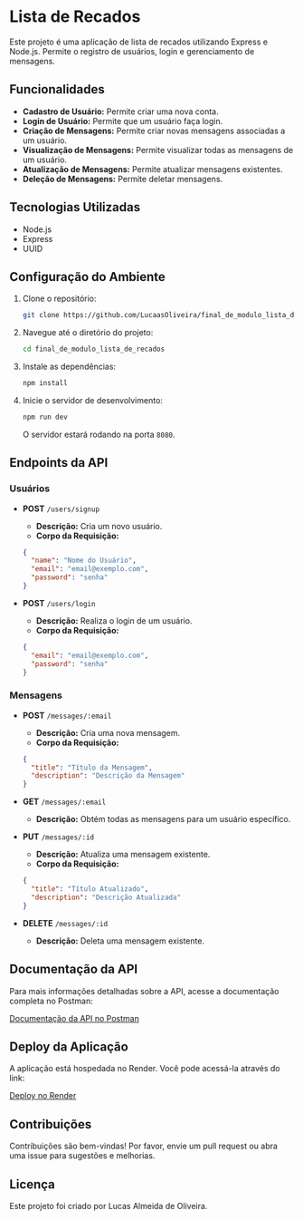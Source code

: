 # Lista de Recados

Este projeto é uma aplicação de lista de recados utilizando Express e Node.js. Permite o registro de usuários, login e gerenciamento de mensagens.

## Funcionalidades

- **Cadastro de Usuário:** Permite criar uma nova conta.
- **Login de Usuário:** Permite que um usuário faça login.
- **Criação de Mensagens:** Permite criar novas mensagens associadas a um usuário.
- **Visualização de Mensagens:** Permite visualizar todas as mensagens de um usuário.
- **Atualização de Mensagens:** Permite atualizar mensagens existentes.
- **Deleção de Mensagens:** Permite deletar mensagens.

## Tecnologias Utilizadas

- Node.js
- Express
- UUID

## Configuração do Ambiente

1. Clone o repositório:
    ```bash
    git clone https://github.com/LucaasOliveira/final_de_modulo_lista_de_recados
    ```

2. Navegue até o diretório do projeto:
    ```bash
    cd final_de_modulo_lista_de_recados
    ```

3. Instale as dependências:
    ```bash
    npm install
    ```

4. Inicie o servidor de desenvolvimento:
    ```bash
    npm run dev
    ```
    O servidor estará rodando na porta `8080`.

## Endpoints da API

### Usuários

- **POST** `/users/signup`
    - **Descrição:** Cria um novo usuário.
    - **Corpo da Requisição:**
    ```json
    {
      "name": "Nome do Usuário",
      "email": "email@exemplo.com",
      "password": "senha"
    }
    ```

- **POST** `/users/login`
    - **Descrição:** Realiza o login de um usuário.
    - **Corpo da Requisição:**
    ```json
    {
      "email": "email@exemplo.com",
      "password": "senha"
    }
    ```

### Mensagens

- **POST** `/messages/:email`
    - **Descrição:** Cria uma nova mensagem.
    - **Corpo da Requisição:**
    ```json
    {
      "title": "Título da Mensagem",
      "description": "Descrição da Mensagem"
    }
    ```

- **GET** `/messages/:email`
    - **Descrição:** Obtém todas as mensagens para um usuário específico.

- **PUT** `/messages/:id`
    - **Descrição:** Atualiza uma mensagem existente.
    - **Corpo da Requisição:**
    ```json
    {
      "title": "Título Atualizado",
      "description": "Descrição Atualizada"
    }
    ```

- **DELETE** `/messages/:id`
    - **Descrição:** Deleta uma mensagem existente.

## Documentação da API

Para mais informações detalhadas sobre a API, acesse a documentação completa no Postman:

[Documentação da API no Postman](https://documenter.getpostman.com/view/36703183/2sA3kVkMA5)

## Deploy da Aplicação

A aplicação está hospedada no Render. Você pode acessá-la através do link:

[Deploy no Render](https://final-de-modulo-lista-de-recados.onrender.com)

## Contribuições

Contribuições são bem-vindas! Por favor, envie um pull request ou abra uma issue para sugestões e melhorias.

## Licença

Este projeto foi criado por Lucas Almeida de Oliveira.
